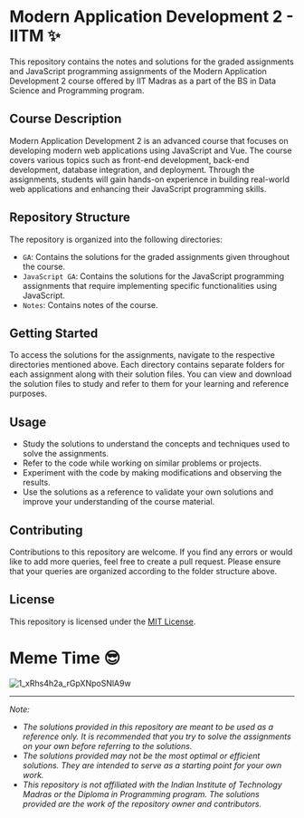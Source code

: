 # Modern Application Development 2 - IITM :sparkles:

This repository contains the notes and solutions for the graded assignments and JavaScript programming assignments of the Modern Application Development 2 course offered by IIT Madras as a part of the BS in Data Science and Programming program.

## Course Description

Modern Application Development 2 is an advanced course that focuses on developing modern web applications using JavaScript and Vue. The course covers various topics such as front-end development, back-end development, database integration, and deployment. Through the assignments, students will gain hands-on experience in building real-world web applications and enhancing their JavaScript programming skills.

## Repository Structure

The repository is organized into the following directories:

- `GA`: Contains the solutions for the graded assignments given throughout the course.
- `JavaScript GA`: Contains the solutions for the JavaScript programming assignments that require implementing specific functionalities using JavaScript.
- `Notes`: Contains notes of the course.

## Getting Started

To access the solutions for the assignments, navigate to the respective directories mentioned above. Each directory contains separate folders for each assignment along with their solution files. You can view and download the solution files to study and refer to them for your learning and reference purposes.

## Usage

- Study the solutions to understand the concepts and techniques used to solve the assignments.
- Refer to the code while working on similar problems or projects.
- Experiment with the code by making modifications and observing the results.
- Use the solutions as a reference to validate your own solutions and improve your understanding of the course material.

## Contributing

Contributions to this repository are welcome. If you find any errors or would like to add more queries, feel free to create a pull request. Please ensure that your queries are organized according to the folder structure above.

## License

This repository is licensed under the [MIT License](LICENSE).

# Meme Time :sunglasses:
![1_xRhs4h2a_rGpXNpoSNlA9w](https://github.com/NebulaTris/mad_II_iitm/assets/94922914/47de0cbb-0735-4aea-b3c1-28073498625e)


---

<em>Note: 
- The solutions provided in this repository are meant to be used as a reference only. It is recommended that you try to solve the assignments on your own before referring to the solutions.
- The solutions provided may not be the most optimal or efficient solutions. They are intended to serve as a starting point for your own work.
- This repository is not affiliated with the Indian Institute of Technology Madras or the Diploma in Programming program. The solutions provided are the work of the repository owner and contributors.</em>
